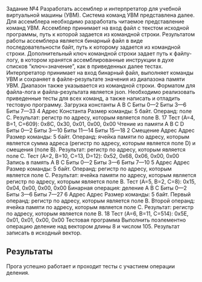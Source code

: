 Задание №4
Разработать ассемблер и интерпретатор для учебной виртуальной машины (УВМ). Система команд УВМ представлена далее.
Для ассемблера необходимо разработать читаемое представление команд УВМ. Ассемблер принимает на вход файл с текстом исходной программы, путь к которой задается из командной строки. Результатом работы ассемблера является бинарный файл в виде последовательности байт, путь к которому задается из командной строки. Дополнительный ключ командной строки задает путь к файлу-логу, в котором хранятся ассемблированные инструкции в духе списков “ключ=значение”, как в приведенных далее тестах.
Интерпретатор принимает на вход бинарный файл, выполняет команды УВМ и сохраняет в файле-результате значения из диапазона памяти УВМ. Диапазон также указывается из командной строки.
Форматом для файла-лога и файла-результата является json.
Необходимо реализовать приведенные тесты для всех команд, а также написать и отладить тестовую программу.
Загрузка константы
A
B
C
Биты 0—2
Биты 3—6
Биты 7—33
4
Адрес
Константа
Размер команды: 5 байт. Операнд: поле C. Результат: регистр по адресу, которым является поле B.
17
Тест (A=4, B=1, C=609):
0x8C, 0x30, 0x01, 0x00, 0x00
Чтение из памяти
A
B
C
D
Биты 0—2
Биты 3—10
Биты 11—14
Биты 15—18
2
Смещение
Адрес
Адрес
Размер команды: 5 байт. Операнд: ячейка памяти по адресу, которым является сумма адреса (регистр по адресу, которым является поле D) и смещения (поле B). Результат: регистр по адресу, которым является поле C.
Тест (A=2, B=10, C=13, D=12):
0x52, 0x68, 0x06, 0x00, 0x00
Запись в память
A
B
C
Биты 0—2
Биты 3—6
Биты 7—10
5
Адрес
Адрес
Размер команды: 5 байт. Операнд: регистр по адресу, которым является поле C. Результат: ячейка памяти по адресу, которым является регистр по адресу, которым является поле B.
Тест (A=5, B=2, C=8):
0x15, 0x04, 0x00, 0x00, 0x00
Бинарная операция: деление
A
B
C
Биты 0—2
Биты 3—6
Биты 7—27
6
Адрес
Адрес
Размер команды: 5 байт. Первый операнд: регистр по адресу, которым является поле B. Второй операнд: ячейка памяти по адресу, которым является поле C. Результат: регистр по адресу, которым является поле B.
18
Тест (A=6, B=11, C=514):
0x5E, 0x01, 0x01, 0x00, 0x00
Тестовая программа
Выполнить поэлементно операцию деление над вектором длины 8 и числом 105. Результат записать в исходный вектор.

## Результаты 

Прога успешно работает и проходит тесты с участием операции деления.